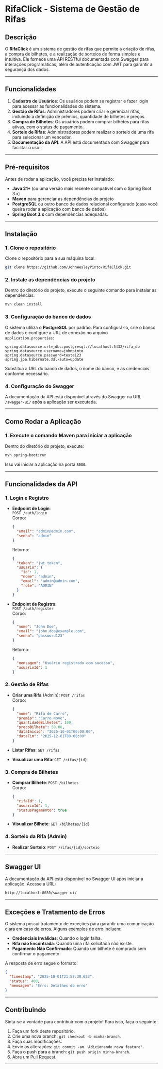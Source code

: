 
# RifaClick - Sistema de Gestão de Rifas

## Descrição

O **RifaClick** é um sistema de gestão de rifas que permite a criação de rifas, a compra de bilhetes, e a realização de sorteios de forma simples e intuitiva. Ele fornece uma API RESTful documentada com Swagger para interações programáticas, além de autenticação com JWT para garantir a segurança dos dados.

---

## Funcionalidades

1. **Cadastro de Usuários**: Os usuários podem se registrar e fazer login para acessar as funcionalidades do sistema.
2. **Gestão de Rifas**: Administradores podem criar e gerenciar rifas, incluindo a definição de prêmios, quantidade de bilhetes e preços.
3. **Compra de Bilhetes**: Os usuários podem comprar bilhetes para rifas ativas, com o status de pagamento.
4. **Sorteio de Rifas**: Administradores podem realizar o sorteio de uma rifa para selecionar um vencedor.
5. **Documentação da API**: A API está documentada com Swagger para facilitar o uso.

---

## Pré-requisitos

Antes de rodar a aplicação, você precisa ter instalado:

- **Java 21+** (ou uma versão mais recente compatível com o Spring Boot 3.x)
- **Maven** para gerenciar as dependências do projeto
- **PostgreSQL** ou outro banco de dados relacional configurado (caso você queira rodar a aplicação com banco de dados)
- **Spring Boot 3.x** com dependências adequadas.

---

## Instalação

### 1. Clone o repositório

Clone o repositório para a sua máquina local:

```bash
git clone https://github.com/JohnWesleyPinto/RifaClick.git
```

### 2. Instale as dependências do projeto

Dentro do diretório do projeto, execute o seguinte comando para instalar as dependências:

```bash
mvn clean install
```

### 3. Configuração do banco de dados

O sistema utiliza o **PostgreSQL** por padrão. Para configurá-lo, crie o banco de dados e configure a URL de conexão no arquivo `application.properties`:

```properties
spring.datasource.url=jdbc:postgresql://localhost:5432/rifa_db
spring.datasource.username=johnpinto
spring.datasource.password=teste123
spring.jpa.hibernate.ddl-auto=update
```

Substitua a URL do banco de dados, o nome do banco, e as credenciais conforme necessário.

### 4. Configuração do Swagger

A documentação da API está disponível através do Swagger na URL `/swagger-ui/` após a aplicação ser executada.

---

## Como Rodar a Aplicação

### 1. Execute o comando Maven para iniciar a aplicação

Dentro do diretório do projeto, execute:

```bash
mvn spring-boot:run
```

Isso vai iniciar a aplicação na porta `8080`.

---

## Funcionalidades da API

### 1. **Login e Registro**

- **Endpoint de Login**:  
  `POST /auth/login`  
  Corpo:
  ```json
  {
    "email": "admin@admin.com",
    "senha": "admin"
  }
  ```
  Retorno:
  ```json
  {
    "token": "jwt_token",
    "usuario": {
      "id": 1,
      "nome": "admin",
      "email": "admin@admin.com",
      "role": "ADMIN"
    }
  }
  ```

- **Endpoint de Registro**:  
  `POST /auth/register`  
  Corpo:
  ```json
  {
    "nome": "John Doe",
    "email": "john.doe@example.com",
    "senha": "password123"
  }
  ```
  Retorno:
  ```json
  {
    "mensagem": "Usuário registrado com sucesso",
    "usuarioId": 1
  }
  ```

### 2. **Gestão de Rifas**

- **Criar uma Rifa** (Admin):
  `POST /rifas`  
  Corpo:
  ```json
  {
    "nome": "Rifa de Carro",
    "premio": "Carro Novo",
    "quantidadeBilhetes": 100,
    "precoBilhete": 50.00,
    "dataInicio": "2025-10-01T00:00:00",
    "dataFim": "2025-12-01T00:00:00"
  }
  ```

- **Listar Rifas**:
  `GET /rifas`

- **Visualizar uma Rifa**:
  `GET /rifas/{id}`

### 3. **Compra de Bilhetes**

- **Comprar Bilhete**:
  `POST /bilhetes`  
  Corpo:
  ```json
  {
    "rifaId": 1,
    "usuarioId": 1,
    "statusPagamento": true
  }
  ```

- **Visualizar Bilhete**:
  `GET /bilhetes/{id}`

### 4. **Sorteio da Rifa** (Admin)

- **Realizar Sorteio**:
  `POST /rifas/{id}/sorteio`

---

## Swagger UI

A documentação da API está disponível no Swagger UI após iniciar a aplicação. Acesse a URL:

```
http://localhost:8080/swagger-ui/
```

---

## Exceções e Tratamento de Erros

O sistema possui tratamento de exceções para garantir uma comunicação clara em caso de erros. Alguns exemplos de erro incluem:

- **Credenciais Inválidas**: Quando o login falha.
- **Rifa não Encontrada**: Quando uma rifa solicitada não existe.
- **Pagamento Não Confirmado**: Quando um bilhete é comprado sem confirmar o pagamento.

A resposta de erro segue o formato:

```json
{
  "timestamp": "2025-10-01T21:57:30.623",
  "status": 400,
  "mensagem": "Erro: Detalhes do erro"
}
```

---

## Contribuindo

Sinta-se à vontade para contribuir com o projeto! Para isso, faça o seguinte:

1. Faça um fork deste repositório.
2. Crie uma nova branch: `git checkout -b minha-branch`.
3. Faça suas modificações.
4. Envie as alterações: `git commit -am 'Adicionando nova feature'`.
5. Faça o push para a branch: `git push origin minha-branch`.
6. Abra um Pull Request.

---

